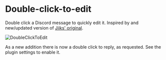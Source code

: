 # Double-click-to-edit
Double click a Discord message to quickly edit it. Inspired by and new/updated version of [Jiiks' original](https://github.com/Jiiks/BetterDiscordApp/blob/master/Plugins/dblClickEdit.plugin.js).

![DoubleClickToEdit](https://user-images.githubusercontent.com/8385001/124384137-7bdedf00-dcbf-11eb-83a0-da038d392c7e.gif)

As a new addition there is now a double click to reply, as requested. See the plugin settings to enable it.
